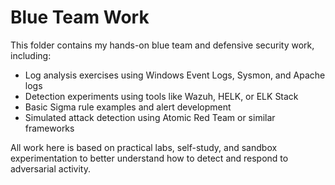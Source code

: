 # Blue Team Work

This folder contains my hands-on blue team and defensive security work, including:

- Log analysis exercises using Windows Event Logs, Sysmon, and Apache logs
- Detection experiments using tools like Wazuh, HELK, or ELK Stack
- Basic Sigma rule examples and alert development
- Simulated attack detection using Atomic Red Team or similar frameworks

All work here is based on practical labs, self-study, and sandbox experimentation to better understand how to detect and respond to adversarial activity.

